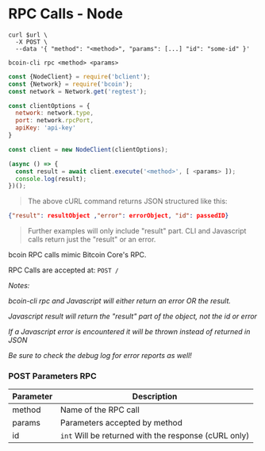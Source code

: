 # RPC Calls - Node

```shell--curl
curl $url \
  -X POST \
  --data '{ "method": "<method>", "params": [...] "id": "some-id" }'
```

```shell--cli
bcoin-cli rpc <method> <params>
```

```javascript
const {NodeClient} = require('bclient');
const {Network} = require('bcoin');
const network = Network.get('regtest');

const clientOptions = {
  network: network.type,
  port: network.rpcPort,
  apiKey: 'api-key'
}

const client = new NodeClient(clientOptions);

(async () => {
  const result = await client.execute('<method>', [ <params> ]);
  console.log(result);
})();
```

> The above cURL command returns JSON structured like this:

```json
{"result": resultObject ,"error": errorObject, "id": passedID}
```

> Further examples will only include "result" part.
> CLI and Javascript calls return just the "result" or an error.




bcoin RPC calls mimic Bitcoin Core's RPC.

RPC Calls are accepted at:
`POST /`

*Notes:*

*bcoin-cli rpc and Javascript will either return an error OR the result.*

*Javascript result will return the "result" part of the object, not the id or error*

*If a Javascript error is encountered it will be thrown instead of returned in JSON*

*Be sure to check the debug log for error reports as well!*


### POST Parameters RPC
Parameter | Description
--------- | -----------
method  | Name of the RPC call
params  | Parameters accepted by method
id      | `int` Will be returned with the response (cURL only)
